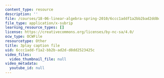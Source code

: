 ```yaml
---
content_type: resource
description: ''
file: /courses/18-06-linear-algebra-spring-2010/6ccc1addf1a2bb2bad2dd8dd2523425c_Go2aLo7ZOlU.srt
file_type: application/x-subrip
learning_resource_types: []
license: https://creativecommons.org/licenses/by-nc-sa/4.0/
ocw_type: OCWFile
resourcetype: Other
title: 3play caption file
uid: 6ccc1add-f1a2-bb2b-ad2d-d8dd2523425c
video_files:
  video_thumbnail_file: null
video_metadata:
  youtube_id: null
---
```

